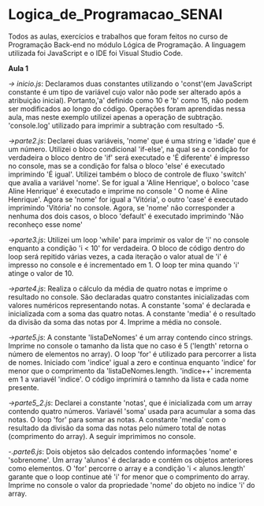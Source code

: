 # Logica_de_Programacao_SENAI
 Todos as aulas, exercícios e trabalhos que foram feitos no curso de Programação Back-end no módulo Lógica de Programação. A linguagem utilizada foi JavaScript e o  IDE foi Visual Studio Code.

 **Aula 1** 
 
 *-> inicio.js*: Declaramos duas constantes utilizando o 'const'(em JavaScript constante é um tipo de variável cujo valor não pode ser alterado após a atribuição inicial). Portanto,'a' definido como 10 e 'b' como 15, não podem ser modificados ao longo do código. Operações foram aprendidas nessa aula, mas neste exemplo utilizei apenas a operação de subtração. 'console.log' utilizado para imprimir a subtração com resultado -5.

*->parte2.js*: Declarei duas variáveis, 'nome' que é uma string e 'idade' que é um número. Utilizei o bloco condicional 'if-else', na qual se a condição for verdadeira o bloco dentro de 'if' será executado e 'É diferente' é impresso no console, mas se a condição for falsa o bloco 'else' é executado imprimindo 'É igual'. Utilizei também o bloco de controle de fluxo 'switch' que avalia a variável 'nome'. Se for igual a 'Aline Henrique', o boloco 'case Aline Henrique' é executado e imprime no console ' O nome é Aline Henrique'. Agora se 'nome' for igual a 'Vitória', o outro 'case' é executado imprimindo 'Vitória' no console. Agora, se 'nome' não corresponder a nenhuma dos dois casos, o bloco 'default' é executado imprimindo 'Não reconheço esse nome'

*->parte3.js*: Utilizei um loop 'while' para imprimir os valor de 'i' no console enquanto a condição 'i < 10' for verdadeira. O bloco de código dentro do loop será repitido várias vezes, a cada iteração o valor atual de 'i' é impresso no console e é incrementado em 1. O loop ter mina quando 'i' atinge o valor de 10.

*->parte4.js*: Realiza o cálculo da média de quatro notas e imprime o resultado no console. São declaradas quatro constantes inicializadas com valores numéricos representando notas. A constante 'soma' é declarada e inicializada com a soma das quatro notas. A constante 'media' é o resultado da divisão da soma das notas por 4. Imprime a média no console.

*->parte5.js*: A constante 'listaDeNomes' é um array contendo cinco strings. Imprime no console o tamanho da lista que no caso é 5 ('length' retorna o número de elementos no array). O loop 'for' é utilizado para percorrer a lista de nomes. Iniciado com 'indice' igual a zero e continua enquanto 'indice' for menor que o comprimento da 'listaDeNomes.length. 'indice++' incrementa em 1 a variavél 'indice'. O código imprimirá o tamnho da lista e cada nome presente.

*->parte5_2.js*: Declarei a constante 'notas', que é inicializada com um array contendo quatro números. Variavél 'soma' usada para acumular a soma das notas. O loop 'for' para somar as notas. A constante 'media' com o resultado da divisão da soma das notas pelo número total de notas (comprimento do array). A seguir imprimimos no console.

*-.parte6.js*: Dois objetos são delcados contendo informações 'nome' e 'sobrenome'. Um array 'alunos' é declarado e contém os objetos anteriores como elementos. O 'for' percorre o array e a condição 'i < alunos.length' garante que o loop continue até 'i' for menor que o comprimento do array. Imprime no console o valor da propriedade 'nome' do objeto no indice 'i' do array.
